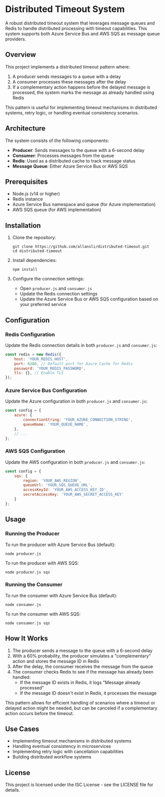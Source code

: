 # Distributed Timeout System

A robust distributed timeout system that leverages message queues and Redis to handle distributed processing with timeout capabilities. This system supports both Azure Service Bus and AWS SQS as message queue providers.

## Overview

This project implements a distributed timeout pattern where:

1. A producer sends messages to a queue with a delay
2. A consumer processes these messages after the delay
3. If a complementary action happens before the delayed message is processed, the system marks the message as already handled using Redis

This pattern is useful for implementing timeout mechanisms in distributed systems, retry logic, or handling eventual consistency scenarios.

## Architecture

The system consists of the following components:

- **Producer**: Sends messages to the queue with a 6-second delay
- **Consumer**: Processes messages from the queue
- **Redis**: Used as a distributed cache to track message status
- **Message Queue**: Either Azure Service Bus or AWS SQS

## Prerequisites

- Node.js (v14 or higher)
- Redis instance
- Azure Service Bus namespace and queue (for Azure implementation)
- AWS SQS queue (for AWS implementation)

## Installation

1. Clone the repository:
   ```
   git clone https://github.com/allansli/distributed-timeout.git
   cd distributed-timeout
   ```

2. Install dependencies:
   ```
   npm install
   ```

3. Configure the connection settings:
   - Open `producer.js` and `consumer.js`
   - Update the Redis connection settings
   - Update the Azure Service Bus or AWS SQS configuration based on your preferred service

## Configuration

### Redis Configuration
Update the Redis connection details in both `producer.js` and `consumer.js`:

```javascript
const redis = new Redis({
    host: 'YOUR_REDIS_HOST',
    port: 6380, // Default port for Azure Cache for Redis
    password: 'YOUR_REDIS_PASSWORD',
    tls: {}, // Enable TLS
});
```

### Azure Service Bus Configuration
Update the Azure configuration in both `producer.js` and `consumer.js`:

```javascript
const config = {
    azure: {
        connectionString: 'YOUR_AZURE_CONNECTION_STRING',
        queueName: 'YOUR_QUEUE_NAME',
    },
    // ...
};
```

### AWS SQS Configuration
Update the AWS configuration in both `producer.js` and `consumer.js`:

```javascript
const config = {
    sqs: {
        region: 'YOUR_AWS_REGION',
        queueUrl: 'YOUR_SQS_QUEUE_URL',
        accessKeyId: 'YOUR_AWS_ACCESS_KEY_ID',
        secretAccessKey: 'YOUR_AWS_SECRET_ACCESS_KEY'
    }
};
```

## Usage

### Running the Producer

To run the producer with Azure Service Bus (default):
```
node producer.js
```

To run the producer with AWS SQS:
```
node producer.js sqs
```

### Running the Consumer

To run the consumer with Azure Service Bus (default):
```
node consumer.js
```

To run the consumer with AWS SQS:
```
node consumer.js sqs
```

## How It Works

1. The producer sends a message to the queue with a 6-second delay
2. With a 60% probability, the producer simulates a "complementary" action and stores the message ID in Redis
3. After the delay, the consumer receives the message from the queue
4. The consumer checks Redis to see if the message has already been handled:
   - If the message ID exists in Redis, it logs "Message already processed"
   - If the message ID doesn't exist in Redis, it processes the message

This pattern allows for efficient handling of scenarios where a timeout or delayed action might be needed, but can be canceled if a complementary action occurs before the timeout.

## Use Cases

- Implementing timeout mechanisms in distributed systems
- Handling eventual consistency in microservices
- Implementing retry logic with cancellation capabilities
- Building distributed workflow systems

## License

This project is licensed under the ISC License - see the LICENSE file for details.